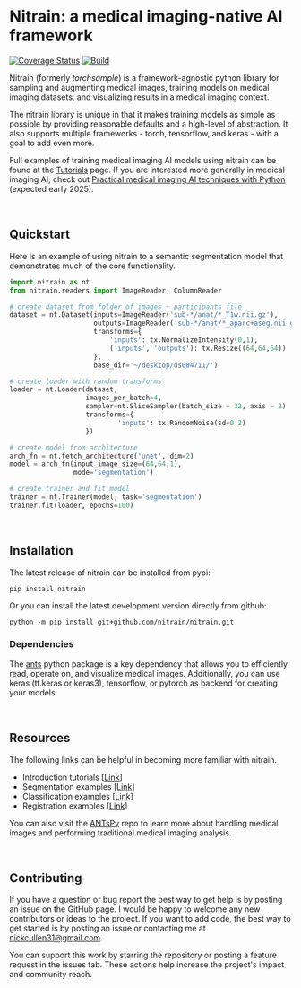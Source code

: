 # Nitrain: a medical imaging-native AI framework

[![Coverage Status](https://coveralls.io/repos/github/nitrain/nitrain/badge.svg?branch=main)](https://coveralls.io/github/nitrain/nitrain?branch=main)
[![Build](https://github.com/nitrain/nitrain/actions/workflows/test.yml/badge.svg)](https://github.com/nitrain/nitrain/actions/workflows/test.yml)

Nitrain (formerly <i>torchsample</i>) is a framework-agnostic python library for sampling and augmenting medical images, training models on medical imaging datasets, and visualizing results in a medical imaging context.

The nitrain library is unique in that it makes training models as simple as possible by providing reasonable defaults and a high-level of abstraction. It also supports multiple frameworks - torch, tensorflow, and keras - with a goal to add even more.

Full examples of training medical imaging AI models using nitrain can be found at the [Tutorials](https://github.com/nitrain/tutorials) page. If you are interested more generally in medical imaging AI, check out [Practical medical imaging AI techniques with Python](https://book.nitrain.dev) (expected early 2025).

<br />

## Quickstart

Here is an example of using nitrain to a semantic segmentation model that demonstrates much of the core functionality.

```python
import nitrain as nt
from nitrain.readers import ImageReader, ColumnReader

# create dataset from folder of images + participants file
dataset = nt.Dataset(inputs=ImageReader('sub-*/anat/*_T1w.nii.gz'),
                     outputs=ImageReader('sub-*/anat/*_aparc+aseg.nii.gz'),
                     transforms={
                         'inputs': tx.NormalizeIntensity(0,1),
                         ('inputs', 'outputs'): tx.Resize((64,64,64))
                     },
                     base_dir='~/desktop/ds004711/')

# create loader with random transforms
loader = nt.Loader(dataset,
                   images_per_batch=4,
                   sampler=nt.SliceSampler(batch_size = 32, axis = 2)
                   transforms={
                           'inputs': tx.RandomNoise(sd=0.2)
                   })

# create model from architecture
arch_fn = nt.fetch_architecture('unet', dim=2)
model = arch_fn(input_image_size=(64,64,1),
                mode='segmentation')

# create trainer and fit model
trainer = nt.Trainer(model, task='segmentation')
trainer.fit(loader, epochs=100)
```

<br />

## Installation

The latest release of nitrain can be installed from pypi:

```
pip install nitrain
```

Or you can install the latest development version directly from github:

```
python -m pip install git+github.com/nitrain/nitrain.git
```

### Dependencies

The [ants](https://www.github.com/antsx/antspy) python package is a key dependency that allows you to efficiently read, operate on, and visualize medical images. Additionally, you can use keras (tf.keras or keras3), tensorflow, or pytorch as backend for creating your models.

<br />

## Resources

The following links can be helpful in becoming more familiar with nitrain.

- Introduction tutorials [[Link](https://github.com/nitrain/tutorials/tree/main/introduction)]
- Segmentation examples [[Link](https://github.com/nitrain/tutorials/tree/main/segmentation)]
- Classification examples [[Link](https://github.com/nitrain/tutorials/tree/main/classification)]
- Registration examples [[Link](https://github.com/nitrain/tutorials/tree/main/registration)]

You can also visit the [ANTsPy](https://github.com/antsx/antspy) repo to learn more about handling medical images and performing traditional medical imaging analysis.

<br />

## Contributing

If you have a question or bug report the best way to get help is by posting an issue on the GitHub page. I would be happy to welcome any new contributors or ideas to the project. If you want to add code, the best way to get started is by posting an issue or contacting me at nickcullen31@gmail.com.

You can support this work by starring the repository or posting a feature request in the issues tab. These actions help increase the project's impact and community reach.
